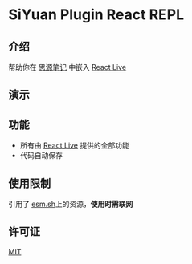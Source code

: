# SiYuan Plugin React REPL

## 介绍

帮助你在 [思源笔记](https://github.com/siyuan-note/siyuan) 中嵌入 [React Live](https://github.com/FormidableLabs/react-live)

## 演示


## 功能 

* 所有由 [React Live](https://github.com/FormidableLabs/react-live) 提供的全部功能
* 代码自动保存

## 使用限制

引用了 [esm.sh](https://esm.sh)上的资源，**使用时需联网**

## 许可证

[MIT](./LICENSE)
